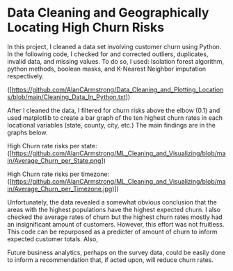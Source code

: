 # Data Cleaning and Geographically Locating High Churn Risks

In this project, I cleaned a data set involving customer churn using Python.
In the following code, I checked for and corrected outliers, duplicates, invalid data, and missing values.
To do so, I used: Isolation forest algorithm, python methods, boolean masks, and K-Nearest Neighbor imputation respectively.

([https://github.com/AlanCArmstrong/Data_Cleaning_and_Plotting_Locations/blob/main/Cleaning_Data_In_Python.txt])

After I cleaned the data, I filtered for churn risks above the elbow (0.1) and used matplotlib to create a bar graph of the ten highest
churn rates in each locational variables (state, county, city, etc.) The main findings are in the graphs below.

High Churn rate risks per state:  
([https://github.com/AlanCArmstrong/ML_Cleaning_and_Visualizing/blob/main/Average_Churn_per_State.png])

High Churn rate risks per timezone:  
([https://github.com/AlanCArmstrong/ML_Cleaning_and_Visualizing/blob/main/Average_Churn_per_Timezone.jpg)])

Unfortunately, the data revealed a somewhat obvious conclusion that the areas with the highest populations
have the highest expected churn. I also checked the average rates of churn but the highest churn rates mostly had an insignificant amount
of customers. However, this effort was not fruitless. This code can be repurposed as a predicter of amount of churn to inform expected
customer totals. Also, 

Future business analytics,
perhaps on the survey data, could be easily done to inform a recommendation that, if acted upon, will reduce churn rates.

